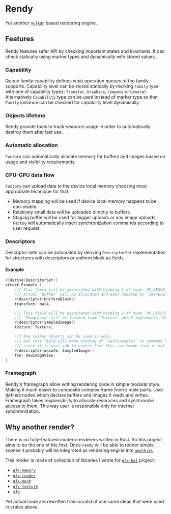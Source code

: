 
# Rendy

Yet another [`Vulkan`] based rendering engine.

## Features

Rendy features safer API by checking important states and invariants.
It can check statically using marker types and dynamically with stored values.

### Capability

Queue family capability defines what operation queues of the family supports.
Capability level can be stored statically by marking `Family` type with one of capability types: `Transfer`, `Graphics`, `Compute` or `General`.
Alternatively `Capability` type can be used instead of marker type so that `Family` instance can be checked for capability level dynamically.

### Objects lifetime

Rendy provide tools to track resource usage in order to automatically destroy them after last use.

### Automatic allocation

`Factory` can automatically allocate memory for buffers and images based on usage and visibility requirements.

### CPU-GPU data flow

`Factory` can upload data to the device local memory choosing most appropriate technique for that.
* Memory mapping will be used if device local memory happens to be cpu-visible.
* Relatively small data will be uploaded directly to buffers.
* Staging buffer will be used for bigger uploads or any image uploads.
`Factoy` will automatically insert synchronization commands according to user request.

### Descriptors

Descriptor sets can be automated by deriving `DescriptorSet` implementation for structures with descriptors or uniform block as fields.

#### Example

```rust
#[derive(DescritorSet)]
struct Example {
    /// This field will be associated with binding 1 of type `VK_DESCRIPTOR_TYPE_UNIFORM_BUFFER`.
    /// Actual `Buffer` will be allocated and kept updated by `Set<Example>`.
    #[descriptor(UniformBlock)]
    transform: mat4,

    /// This field will be associated with binding 2 of type `VK_DESCRIPTOR_TYPE_SAMPLED_IMAGE`.
    /// `ImageView` will be fetched from `Texture` which implements `Borrow<ImageView>`.
    #[descriptor(SampledImage)]
    texture: Texture,

    /// Raw Vulkan objects can be used as well.
    /// But this field will make binding of `Set<Example>` to command buffer to require unsafe operation
    /// since it is user job to ensure that this raw image view is valid during command buffer execution.
    #[descriptor(unsafe, SampledImage)]
    foo: RawImageView,
}
```

### Framegraph

Rendy's framegraph allow writing rendering code in simple modular style. Making it much easier to composite complex frame from simple parts.
User defines nodes which declare buffers and images it reads and writes. Framegraph takes responsibility to allocate resources and synchronize access to them.
This way user is responsible only for internal synchronization.

## Why another render?

There is no fully-featured modern renderers written in Rust. So this project aims to be the one of the first.
Once `rendy` will be able to render simple scenes it probably will be integrated as rendering engine into [`amethyst`].

This render is made of collection of libraries I wrote for [`gfx-hal`] project:
* [`gfx-memory`]
* [`gfx-render`]
* [`gfx-mesh`]
* [`gfx-texture`]
* [`xfg`]

Yet actual code are rewritten from scratch it use same ideas that were used in crates above.

[`ash`]: https://github.com/MaikKlein/ash
[`gfx-hal`]: https://github.com/gfx-rs/gfx
[`gfx-memory`]: https://github.com/gfx-rs/gfx-memory
[`gfx-render`]: https://github.com/gfx-rs/gfx-render
[`gfx-mesh`]: https://github.com/omni-viral/gfx-mesh
[`gfx-texture`]: https://github.com/omni-viral/gfx-texture
[`xfg`]: https://github.com/omni-viral/xfg-rs
[`Vulkan`]: https://www.khronos.org/vulkan/
[`Vulkan`-portability]: https://www.khronos.org/vulkan/portability-initiative
[`amethyst`]: https://github.com/amethyst/amethyst
